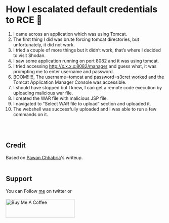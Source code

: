 # How I escalated default credentials to RCE 🧯

1. I came across an application which was using Tomcat.
2. The first thing I did was brute forcing tomcat directories, but unfortunately, it did not work.
3. I tried a couple of more things but it didn’t work, that’s where I decided to visit Shodan.
4. I saw some application running on port 8082 and it was using tomcat.
5. I tried accessing http://x.x.x.x:8082/manager and guess what, it was prompting me to enter username and password.
6. BOOM!!!!!, The username=tomcat and password=s3cret worked and the Tomcat Application Manager Console was accessible.
7. I should have stopped but I knew, I can get a remote code execution by uploading malicious war file.
8. I created the WAR file with malicious JSP file.
9. I navigated to “Select WAR file to upload” section and uploaded it.
10. The webshell was successfully uploaded and I was able to run a few commands on it.

<br>&nbsp;
## Credit
Based on [Pawan Chhabria](https://infosecwriteups.com/how-i-escalated-default-credentials-to-remote-code-execution-1c34504be7a5)'s writeup.
<br>&nbsp;

## Support
You can Follow [me](https://twitter.com/MeAsHacker_HNA) on twitter or
<br><br><a href="https://www.buymeacoffee.com/NafisiAslH" target="_blank"><img src="https://cdn.buymeacoffee.com/buttons/v2/default-yellow.png" alt="Buy Me A Coffee" style="height: 60px !important;width: 217px !important;" ></a>
